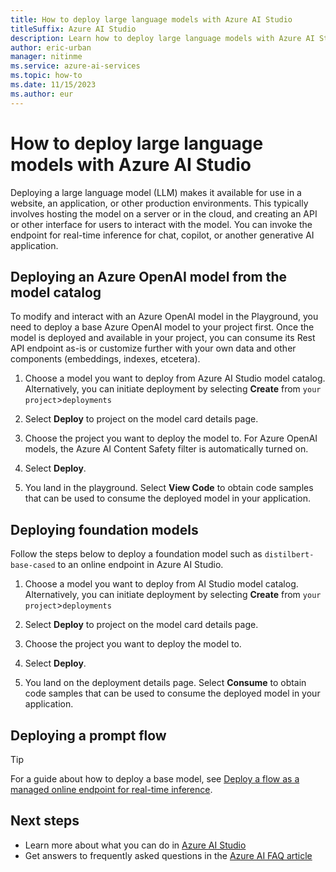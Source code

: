 ```yaml
---
title: How to deploy large language models with Azure AI Studio 
titleSuffix: Azure AI Studio
description: Learn how to deploy large language models with Azure AI Studio.
author: eric-urban
manager: nitinme
ms.service: azure-ai-services
ms.topic: how-to
ms.date: 11/15/2023
ms.author: eur
---
```


# How to deploy large language models with Azure AI Studio 

Deploying a large language model (LLM) makes it available for use in a website, an application, or other production environments. This typically involves hosting the model on a server or in the cloud, and creating an API or other interface for users to interact with the model. You can invoke the endpoint for real-time inference for chat, copilot, or another generative AI application.


## Deploying an Azure OpenAI model from the model catalog

To modify and interact with an Azure OpenAI model in the Playground, you need to deploy a base Azure OpenAI model to your project first. Once the model is deployed and available in your project, you can consume its Rest API endpoint as-is or customize further with your own data and other components (embeddings, indexes, etcetera).  

 
1. Choose a model you want to deploy from Azure AI Studio model catalog. Alternatively, you can initiate deployment by selecting **Create** from `your project`>`deployments` 

2. Select **Deploy** to project on the model card details page. 

3. Choose the project you want to deploy the model to. For Azure OpenAI models, the Azure AI Content Safety filter is automatically turned on.   

4. Select **Deploy**.

5. You land in the playground. Select **View Code** to obtain code samples that can be used to consume the deployed model in your application. 


## Deploying foundation models

Follow the steps below to deploy a foundation model such as `distilbert-base-cased` to an online endpoint in Azure AI Studio.

1. Choose a model you want to deploy from AI Studio model catalog. Alternatively, you can initiate deployment by selecting **Create** from `your project`>`deployments` 

2. Select **Deploy** to project on the model card details page. 

3. Choose the project you want to deploy the model to. 

4. Select **Deploy**. 

5. You land on the deployment details page. Select **Consume** to obtain code samples that can be used to consume the deployed model in your application. 


## Deploying a prompt flow

> [!TIP]
> For a guide about how to deploy a base model, see [Deploy a flow as a managed online endpoint for real-time inference](flow-deploy.md).

## Next steps

- Learn more about what you can do in [Azure AI Studio](../what-is-ai-studio.md)
- Get answers to frequently asked questions in the [Azure AI FAQ article](../faq.yml)
